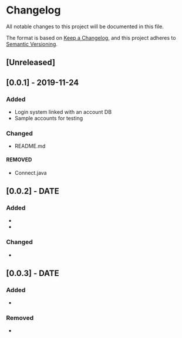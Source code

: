 # Changelog
All notable changes to this project will be documented in this file.

The format is based on [Keep a Changelog](https://keepachangelog.com/en/1.0.0/),
and this project adheres to [Semantic Versioning](https://semver.org/spec/v2.0.0.html).

## [Unreleased]

## [0.0.1] - 2019-11-24
### Added
- Login system linked with an account DB
- Sample accounts for testing

### Changed
- README.md

#### REMOVED
- Connect.java

## [0.0.2] - DATE
### Added
-
-

### Changed
-

## [0.0.3] - DATE
### Added
-

### Removed
-